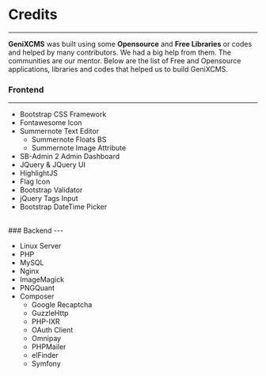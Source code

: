 # Credits

---

**GeniXCMS** was built using some **Opensource** and **Free Libraries** or codes and helped by many contributors. We had a big help from them. The communities are our mentor. Below are the list of Free and Opensource applications, libraries and codes that helped us to build GeniXCMS.

### Frontend
---

- Bootstrap CSS Framework
- Fontawesome Icon
- Summernote Text Editor
    + Summernote Floats BS
    + Summernote Image Attribute
- SB-Admin 2 Admin Dashboard
- JQuery & JQuery UI
- HighlightJS
- Flag Icon
- Bootstrap Validator
- jQuery Tags Input
- Bootstrap DateTime Picker

<br />
### Backend
---

- Linux Server
- PHP
- MySQL
- Nginx
- ImageMagick
- PNGQuant
- Composer
    + Google Recaptcha
    + GuzzleHttp
    + PHP-IXR
    + OAuth Client 
    + Omnipay
    + PHPMailer
    + elFinder
    + Symfony

